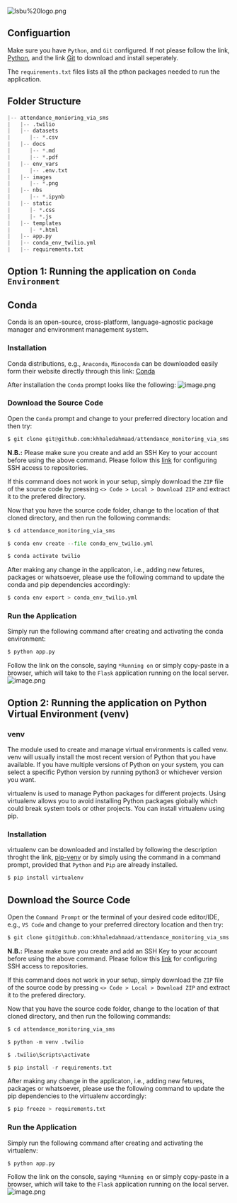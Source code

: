 ![lsbu%20logo.png](attachment:lsbu%20logo.png)

## Configuartion

Make sure you have `Python`, and `Git` configured. If not please follow the link, [Python](https://www.python.org/downloads/), and the link [Git](https://git-scm.com/downloads) to download and install seperately.

The `requirements.txt` files lists all the pthon packages needed to run the application.

## Folder Structure
```python
|-- attendance_monioring_via_sms
|   |-- .twilio
|   |-- datasets
|      |-- *.csv
|   |-- docs
|      |-- *.md
|      |-- *.pdf
|   |-- env_vars
|      |-- .env.txt
|   |-- images
|      |-- *.png
|   |-- nbs
|      |-- *.ipynb 
|   |-- static
|      |- *.css
|      |- *.js
|   |-- templates
|      |- *.html
|   |-- app.py
|   |-- conda_env_twilio.yml
|   |-- requirements.txt

```

## Option 1: Running the application on `Conda Environment`

## Conda 
Conda is an open-source, cross-platform, language-agnostic package manager and environment management system.

### Installation
Conda distributions, e.g., `Anaconda`, `Minoconda` can be downloaded easily form their website directly through this link:
[Conda](https://docs.conda.io/projects/conda/en/latest/user-guide/install/index.html)

After installation the `Conda` prompt looks like the following:
![image.png](attachment:image.png)

### Download the Source Code

Open the `Conda` prompt and change to your preferred directory location and then try:

```python 
$ git clone git@github.com:khhaledahmaad/attendance_monitoring_via_sms.git
```

__N.B.:__ Please make sure you create and add an SSH Key to your account before using the above command. Please follow this [link](https://github.com/khhaledahmaad/attendance_monitoring_via_sms/blob/main/docs/GitHub_SSHKey.pdf) for configuring SSH access to repositories.

If this command does not work in your setup, simply download the `ZIP` file of the source code by pressing `<> Code > Local > Download ZIP` and extract it to the prefered directory.

Now that you have the source code folder, change to the location of that cloned directory, and then run the following commands:

```python
$ cd attendance_monitoring_via_sms
```

```python
$ conda env create --file conda_env_twilio.yml
```

```python
$ conda activate twilio
```

After making any change in the applicaton, i.e., adding new fetures, packages or whatsoever, please use the following command to update the conda and pip dependencies accordingly:

```python
$ conda env export > conda_env_twilio.yml
```

### Run the Application

Simply run the following command after creating and activating the conda environment:

```python
$ python app.py
```

Follow the link on the console, saying `*Running on` or simply copy-paste in a browser, which will take to the `Flask` application running on the local server.
![image.png](attachment:image.png)

## Option 2: Running the application on Python  Virtual Environment (venv)

### venv
The module used to create and manage virtual environments is called venv. venv will usually install the most recent version of Python that you have available. If you have multiple versions of Python on your system, you can select a specific Python version by running python3 or whichever version you want.

virtualenv is used to manage Python packages for different projects. Using virtualenv allows you to avoid installing Python packages globally which could break system tools or other projects. You can install virtualenv using pip.

### Installation
virtualenv can be downloaded and installed by following the description throght the link, 
[pip-venv](https://packaging.python.org/en/latest/guides/installing-using-pip-and-virtual-environments/) or by simply using the command in a command prompt, provided that `Python` and `Pip` are already installed.

```python
$ pip install virtualenv
```

## Download the Source Code
Open the `Command Prompt` or the terminal of your desired code editor/IDE, e.g., `VS Code` and change to your preferred directory location and then try:

```python 
$ git clone git@github.com:khhaledahmaad/attendance_monitoring_via_sms.git
```

__N.B.:__ Please make sure you create and add an SSH Key to your account before using the above command. Please follow this [link](https://github.com/khhaledahmaad/attendance_monitoring_via_sms/blob/main/docs/GitHub_SSHKey.pdf) for configuring SSH access to repositories.

If this command does not work in your setup, simply download the `ZIP` file of the source code by pressing `<> Code > Local > Download ZIP` and extract it to the prefered directory.

Now that you have the source code folder, change to the location of that cloned directory, and then run the following commands:

```python
$ cd attendance_monitoring_via_sms
```

```python
$ python -m venv .twilio
```

```python
$ .twilio\Scripts\activate
```

```python
$ pip install -r requirements.txt
```

After making any change in the applicaton, i.e., adding new fetures, packages or whatsoever, please use the following command to update the pip dependencies to the virtualenv accordingly:

```python
$ pip freeze > requirements.txt
```

### Run the Application

Simply run the following command after creating and activating the virtualenv:

```python
$ python app.py
```

Follow the link on the console, saying `*Running on` or simply copy-paste in a browser, which will take to the `Flask` application running on the local server.
![image.png](attachment:image.png)